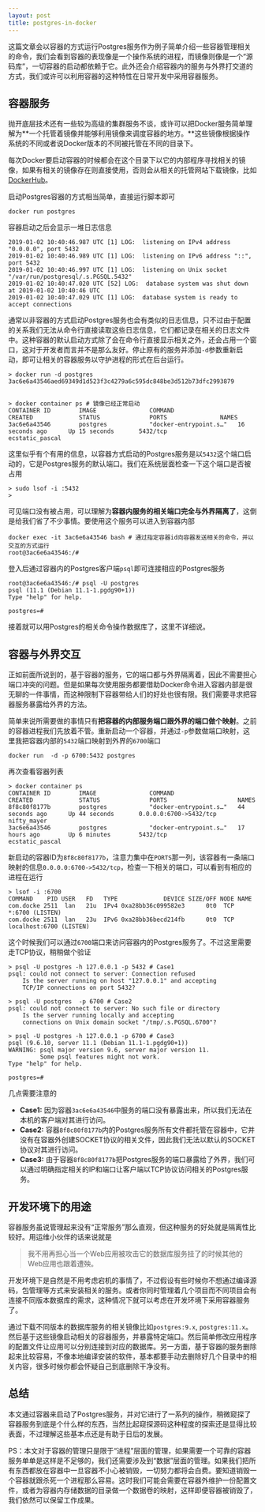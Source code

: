 ```yaml
---
layout: post
title: postgres-in-docker
---
```

这篇文章会以容器的方式运行Postgres服务作为例子简单介绍一些容器管理相关的命令，我们会看到容器的表现像是一个操作系统的进程，而镜像则像是一个“源码库”，一切容器的启动都依赖于它。此外还会介绍容器内的服务与外界打交道的方式，我们或许可以利用容器的这种特性在日常开发中采用容器服务。

## 容器服务

抛开底层技术还有一些较为高级的集群服务不谈，或许可以把Docker服务简单理解为**一个托管着镜像并能够利用镜像来调度容器的地方。**这些镜像根据操作系统的不同或者说Docker版本的不同被托管在不同的目录下。

每次Docker要启动容器的时候都会在这个目录下以它的内部程序寻找相关的镜像，如果有相关的镜像存在则直接使用，否则会从相关的托管网站下载镜像，比如[DockerHub](https://hub.docker.com/)。

启动Postgres容器的方式相当简单，直接运行脚本即可

```
docker run postgres
```

容器启动之后会显示一堆日志信息

```
2019-01-02 10:40:46.987 UTC [1] LOG:  listening on IPv4 address "0.0.0.0", port 5432
2019-01-02 10:40:46.989 UTC [1] LOG:  listening on IPv6 address "::", port 5432
2019-01-02 10:40:46.997 UTC [1] LOG:  listening on Unix socket "/var/run/postgresql/.s.PGSQL.5432"
2019-01-02 10:40:47.020 UTC [52] LOG:  database system was shut down at 2019-01-02 10:40:46 UTC
2019-01-02 10:40:47.029 UTC [1] LOG:  database system is ready to accept connections
```

通常以非容器的方式启动Postgres服务也会有类似的日志信息，只不过由于配置的关系我们无法从命令行直接读取这些日志信息，它们都记录在相关的日志文件中。这种容器的默认启动方式除了会在命令行直接显示相关之外，还会占用一个窗口，这对于开发者而言并不是那么友好。停止原有的服务并添加`-d`参数重新启动，即可让相关的容器服务以守护进程的形式在后台运行。

```
> docker run -d postgres
3ac6e6a43546aed69349d1d523f3c4279a6c595dc848be3d512b73dfc2993879


> docker container ps # 镜像已经正常启动
CONTAINER ID        IMAGE               COMMAND                  CREATED             STATUS              PORTS               NAMES
3ac6e6a43546        postgres            "docker-entrypoint.s…"   16 seconds ago      Up 15 seconds       5432/tcp            ecstatic_pascal
```

这里似乎有个有用的信息，以容器方式启动的Postgres服务是以`5432`这个端口启动的，它是Postgres服务的默认端口。我们在系统层面检查一下这个端口是否被占用

```
> sudo lsof -i :5432
>
```

可见端口没有被占用，可以理解为**容器内服务的相关端口完全与外界隔离了**，这倒是给我们省了不少事情。要使用这个服务可以进入到容器内部

```
docker exec -it 3ac6e6a43546 bash # 通过指定容器id向容器发送相关的命令，并以交互的方式运行
root@3ac6e6a43546:/#
```

登入后通过容器内的Postgres客户端`psql`即可连接相应的Postgres服务

```
root@3ac6e6a43546:/# psql -U postgres
psql (11.1 (Debian 11.1-1.pgdg90+1))
Type "help" for help.

postgres=#
```

接着就可以用Postgres的相关命令操作数据库了，这里不详细说。

## 容器与外界交互

正如前面所说到的，基于容器的服务，它的端口都与外界隔离着，因此不需要担心端口冲突的问题。但是如果每次使用服务都要借助Docker命令进入容器内部是很无聊的一件事情，而这种限制下容器带给人们的好处也很有限。我们需要寻求把容器服务暴露给外界的方法。

简单来说所需要做的事情只有**把容器的内部服务端口跟外界的端口做个映射**。之前的容器进程我们先放着不管。重新启动一个容器，并通过`-p`参数做端口映射，这里我把容器内部的`5432`端口映射到外界的`6700`端口

```
docker run  -d -p 6700:5432 postgres
```

再次查看容器列表

```
> docker container ps
CONTAINER ID        IMAGE               COMMAND                  CREATED             STATUS              PORTS                    NAMES
8f8c80f8177b        postgres            "docker-entrypoint.s…"   44 seconds ago      Up 44 seconds       0.0.0.0:6700->5432/tcp   nifty_mayer
3ac6e6a43546        postgres            "docker-entrypoint.s…"   17 hours ago        Up 6 minutes        5432/tcp                 ecstatic_pascal
```

新启动的容器ID为`8f8c80f8177b`，注意力集中在`PORTS`那一列，该容器有一条端口映射的信息`0.0.0.0:6700->5432/tcp`，检查一下相关的端口，可以看到有相应的进程在运行

```
> lsof -i :6700
COMMAND    PID USER   FD   TYPE             DEVICE SIZE/OFF NODE NAME
com.docke 2511  lan   21u  IPv4 0xa28bb36c099582e3      0t0  TCP *:6700 (LISTEN)
com.docke 2511  lan   23u  IPv6 0xa28bb36becd214fb      0t0  TCP localhost:6700 (LISTEN)
```

这个时候我们可以通过`6700`端口来访问容器内的Postgres服务了。不过这里需要走TCP协议，稍稍做个验证

```
> psql -U postgres -h 127.0.0.1 -p 5432 # Case1
psql: could not connect to server: Connection refused
	Is the server running on host "127.0.0.1" and accepting
	TCP/IP connections on port 5432?

> psql -U postgres  -p 6700 # Case2
psql: could not connect to server: No such file or directory
	Is the server running locally and accepting
	connections on Unix domain socket "/tmp/.s.PGSQL.6700"?

> psql -U postgres -h 127.0.0.1 -p 6700 # Case3
psql (9.6.10, server 11.1 (Debian 11.1-1.pgdg90+1))
WARNING: psql major version 9.6, server major version 11.
         Some psql features might not work.
Type "help" for help.

postgres=#
```

几点需要注意的

- **Case1:** 因为容器`3ac6e6a43546`中服务的端口没有暴露出来，所以我们无法在本机的客户端对其进行访问。
- **Case2:** 容器`8f8c80f8177b`内的Postgres服务所有文件都托管在容器中，它并没有在容器外创建SOCKET协议的相关文件，因此我们无法以默认的SOCKET协议对其进行访问。
- **Case3:** 由于容器`8f8c80f8177b`把Postgres服务的端口暴露给了外界，我们可以通过明确指定相关的IP和端口让客户端以TCP协议访问相关的Postgres服务。


## 开发环境下的用途

容器服务虽说管理起来没有“正常服务”那么直观，但这种服务的好处就是隔离性比较好。用运维小伙伴的话来说就是

> 我不用再担心当一个Web应用被攻击它的数据库服务挂了的时候其他的Web应用也跟着遭殃。

开发环境下是自然是不用考虑宕机的事情了，不过假设有些时候你不想通过编译源码，包管理等方式来安装相关的服务。或者你同时管理着几个项目而不同项目会有连接不同版本数据库的需求，这种情况下就可以考虑在开发环境下采用容器服务了。

通过下载不同版本的数据库服务的相关镜像比如`postgres:9.x`, `postgres:11.x`。然后基于这些镜像启动相关的容器服务，并暴露特定端口。然后简单修改应用程序的配置文件让应用可以分别连接到对应的数据库。另一方面，基于容器的服务删除起来比较容易，不像本地编译安装的软件，基本都要手动去删除好几个目录中的相关内容，很多时候你都会怀疑自己到底删除干净没有。

## 总结

本文通过容器来启动了Postgres服务，并对它进行了一系列的操作，稍微窥探了容器服务到底是个什么样的东西，当然比起窥探源码这种程度的探索还是显得比较表面，不过理解这些基本点还是有助于日后的发展。

PS：本文对于容器的管理只是限于“进程”层面的管理，如果需要一个可靠的容器服务单单是这样是不足够的，我们还需要涉及到“数据”层面的管理。如果我们把所有东西都放在容器中一旦容器不小心被销毁，一切努力都将会白费。要知道销毁一个容器就跟杀死一个进程那么容易。这时我们可能会需要在容器外维护一份配置文件，或者为容器内存储数据的目录做一个数据卷的映射，这样即便容器被销毁了，我们依然可以保留工作成果。

